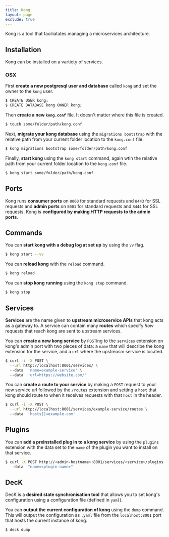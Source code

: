 ```yaml
---
title: Kong
layout: page
exclude: true
---
```


Kong is a tool that faciliatates managing a microservices architecture.

## Installation

Kong can be installed on a vartiety of services.

### OSX

First **create a new postgresql user and database** called `kong` and set the owner to the `kong` user.
```bash
$ CREATE USER kong;
$ CREATE DATABASE kong OWNER kong;
```

Then **create a new `kong.conf`** file. It doesn't matter where this file is created.
```bash
$ touch some/folder/path/kong.conf
```

Next, **migrate your kong database** using the `migrations bootstrap` with the relative path from your current folder location to the `kong.conf` file.
```bash
$ kong migrations bootstrap some/folder/path/kong.conf
```

Finally, **start kong** using the `kong start` command, again wtih the relative path from your current folder location to the `kong.conf` file.
```bash
$ kong start some/folder/path/kong.conf
```

## Ports

Kong runs **consumer ports** on `8000` for standard requests and `8443` for SSL requests and **admin ports** on `8001` for standard requests and `8444` for SSL requests. Kong is **configured by making HTTP requests to the admin ports**.

## Commands

You can **start kong with a debug log at set up** by using the `vv` flag.
```bash
$ kong start --vv
```

You can **reload kong** with the `reload` command.
```bash
$ kong reload
```

You can **stop kong running** using the `kong stop` command.
```bash
$ kong stop
```

## Services

**Services** are the name given to **upstream microservice APIs** that kong acts as a gateway to. A service can contain many **routes** which specify *how* requests that reach kong are sent to upstream services.

You can **create a new kong service** by `POST`ing to the `services` extension on kong's admin port with two pieces of data: a `name` that will describe the kong extension for the service, and a `url` where the upstreasm service is located.
```bash
$ curl -i -X POST \
  --url http://localhost:8001/services/ \  
  --data  'name=example-service' \  
  --data  'url=https://website.com/'
```

You can **create a route to your service** by making a `POST` request to your new service url followed by the `/routes` extension and setting a `host` that kong should route to when it receives requests with that `host` in the header.
```bash
$ curl -i -X POST \
  --url http://localhost:8001/services/example-service/routes \  
  --data  'hosts[]=example.com'
```

## Plugins

You can **add a preinstalled plug in to a kong service** by using the `plugins` extension with the data set to the `name` of the plugin you want to install on that service.
```bash
$ curl -X POST http://<admin-hostname>:8001/services/<service>/plugins \  
  --data  "name=<plugin-name>"
```

## DecK

DecK is a **desired state synchronisation tool** that allows you to set kong's configuration using a configuration file (defined in `yaml`).

You can **output the current configuration of kong** using the `dump` command. This will output the configuration as `.yaml` file from the `localhost:8001` port that hosts the current instance of kong.
```bash
$ deck dump
```
<!--stackedit_data:
eyJoaXN0b3J5IjpbNzMxMTUzNTI0LC0xMDI3MzAwODAwLDQ2NT
UyNDI5NywtMTM2ODExNTg5NCwtMTk0OTQ0MjE0MywxNTc1MTA1
OTY3LC0yMDU0NDExNzc5LC05MDc5NDI4OTksMTc1MjIzMjY5LC
00MDcwNDc1NTMsMjA0NDgzOTA3Niw1MTYwODc1MTAsLTEyNDEy
Njk4NDAsLTUyOTgwMTgxMV19
-->